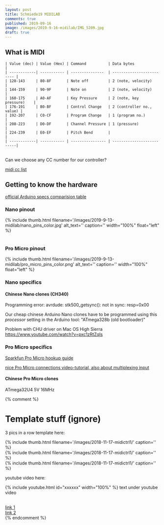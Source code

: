 ```yaml
---
layout: post
title: Schmiede19 MIDILAB
comments: true
published: 2019-09-16
image: /images/2019-9-16-midilab/IMG_5209.jpg
draft: true
---
```


<a name="midi"></a>
## What is MIDI

```
| Value (dec) | Value (Hex) | Command          | Data bytes                |
| ------------| ----------- | ---------------  | ------------------------- |
| 128-143     | 80-8F       | Note off         | 2 (note, velocity)        |
| 144-159     | 90-9F       | Note on          | 2 (note, velocity)        |
| 160-175     | A0-AF       | Key Pressure     | 2 (note, key pressure)    |
| 176-191     | B0-BF       | Control Change   | 2 (controller no., value) |
| 192-207     | C0-CF       | Program Change   | 1 (program no.)           |
| 208-223     | D0-DF       | Channel Pressure | 1 (pressure)              |
| 224-239     | E0-EF       | Pitch Bend       |                           |
| ------------| ----------- | ---------------- | --------------------------|
```

<br />
Can we choose any CC number for our controller?

[midi cc list](http://nickfever.com/music/midi-cc-list)


<a name="hardware"></a>
## Getting to know the hardware

[official Arduino specs comparision table](https://www.arduino.cc/en/products.compare)

### Nano pinout

<div class="clearfix">
  {% include thumb.html filename='/images/2019-9-13-midilab/nano_pins_color.jpg' alt_text='' caption='' width="100%" float="left" %}
</div>
<br>

### Pro Micro pinout

<div class="clearfix">
  {% include thumb.html filename='/images/2019-9-13-midilab/pro_micro_pins_color.png' alt_text='' caption='' width="100%" float="left" %}
</div>

### Nano specifics

#### Chinese Nano clones (CH340)

Programming error:
avrdude: stk500_getsync(): not in sync: resp=0x00

Our cheap chinese Arduino Nano clones have to be programmed using this _processor_ setting in the Arduino tool: "ATmega328b (old bootloader)"

Problem with CHU driver on Mac OS High Sierra
https://www.youtube.com/watch?v=pxc1zRtZqIs


### Pro Micro specifics

[Sparkfun Pro Micro hookup guide](https://learn.sparkfun.com/tutorials/pro-micro--fio-v3-hookup-guide/hardware-overview-pro-micro)

[nice Pro Micro connections video-tutorial, also about multiplexing input](https://www.youtube.com/watch?v=y0v2clCVw9k)

#### Chinese Pro Micro clones

ATmega32U4 5V 16MHz


{% comment %}
# Template stuff (ignore)

3 pics in a row template here:

<div class="pic_row_3">
  <div class="pic_left">
    {% include thumb.html filename='/images/2018-11-17-midictrl1/' caption='' %}
  </div>
  <div class="pic_middle">
    {% include thumb.html filename='/images/2018-11-17-midictrl1/' caption='' %}
  </div>
  <div class="pic_right">
    {% include thumb.html filename='/images/2018-11-17-midictrl1/' caption='' %}
  </div>
</div>

youtube video here:

{% include youtube.html id="xxxxxx" width="100%" %}
text under youtube video
<br><br>


[link 1](https://www.musikding.de/20-Pin-inline-socket)<br>
[link 2](https://www.musikding.de/10-Pin-strip)<br>
{% endcomment %}